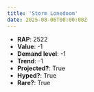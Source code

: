 ```yaml
---
title: 'Storm Lonedoom'
date: 2025-08-06T00:00:00Z
---
```

- **RAP**: 2522
- **Value**: -1
- **Demand level**: -1
- **Trend**: -1
- **Projected?**: True
- **Hyped?**: True
- **Rare?**: True
